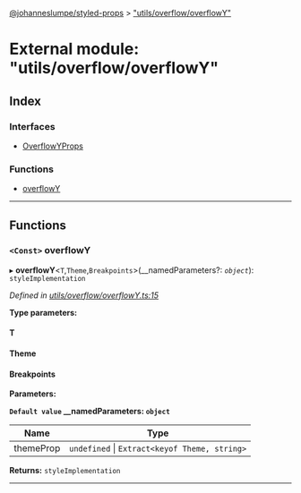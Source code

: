 [@johanneslumpe/styled-props](../README.md) > ["utils/overflow/overflowY"](../modules/_utils_overflow_overflowy_.md)

# External module: "utils/overflow/overflowY"

## Index

### Interfaces

* [OverflowYProps](../interfaces/_utils_overflow_overflowy_.overflowyprops.md)

### Functions

* [overflowY](_utils_overflow_overflowy_.md#overflowy)

---

## Functions

<a id="overflowy"></a>

### `<Const>` overflowY

▸ **overflowY**<`T`,`Theme`,`Breakpoints`>(__namedParameters?: *`object`*): `styleImplementation`

*Defined in [utils/overflow/overflowY.ts:15](https://github.com/johanneslumpe/styled-props/blob/8e709f1/src/utils/overflow/overflowY.ts#L15)*

**Type parameters:**

#### T 
#### Theme 
#### Breakpoints 
**Parameters:**

**`Default value` __namedParameters: `object`**

| Name | Type |
| ------ | ------ |
| themeProp | `undefined` \| `Extract<keyof Theme, string>` |

**Returns:** `styleImplementation`

___

